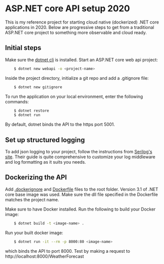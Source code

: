 # ASP.NET core API setup 2020

This is my reference project for starting cloud native (dockerized) .NET core applications in 2020.
Below are progressive steps to get from a traditional ASP.NET core project to something more 
observable and cloud ready.

## Initial steps

Make sure the [dotnet cli](https://github.com/dotnet/installer) is installed. Start an ASP.NET
core web api project:

```bash
    $ dotnet new webapi -o <project-name>
```

Inside the project directory, initialize a git repo and add a .gitignore file:

```bash
    $ dotnet new gitignore
```

To run the application on your local environment, enter the following commands:

```bash
    $ dotnet restore
    $ dotnet run
```

By default, dotnet binds the API to the https port 5001.

## Set up structured logging

To add json logging to your project, follow the instructions from
[Serilog's site](https://github.com/serilog/serilog-aspnetcore). Their guide is quite comprehensive
to customize your log middleware and log formatting as it suits you needs.

## Dockerizing the API

Add [.dockerignore](./.dockerignore) and [Dockerfile](./Dockerfile) files to the root folder.
Version 3.1 of .NET core base image was used. Make sure the dll file specified in the Dockerfile
matches the project name.

Make sure to have Docker installed. Run the following to build your Docker image:

```bash
    $ dotnet build -t <image-name> .
```

Run your built docker image:

```bash
    $ dotnet run -it --rm -p 8000:80 <image-name>
```

which binds the API to port 8000. Test by making a request to http://localhost:8000/WeatherForecast